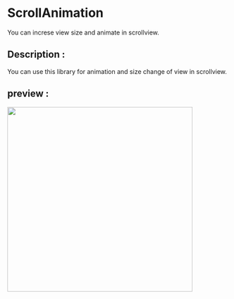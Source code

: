 # ScrollAnimation
You can increse view size and animate in scrollview.

## Description :
You can use this library for animation and size change of view in scrollview.

## preview :
<img src="https://github.com/VikasPrajapati27/CollectionViewFocus/blob/master/CollectionViewFocus.gif" width="420"/>
